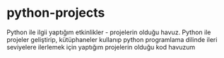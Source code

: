 # python-projects
Python ile ilgii yaptığım etkinlikler - projelerin olduğu havuz. 
Python ile projeler geliştirip, kütüphaneler kullanıp python programlama dilinde ileri seviyelere ilerlemek için yaptığım 
projelerin olduğu kod havuzum 
